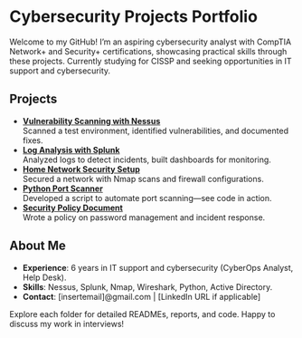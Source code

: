 # Cybersecurity Projects Portfolio
Welcome to my GitHub! I’m an aspiring cybersecurity analyst with CompTIA Network+ and Security+ certifications, showcasing practical skills through these projects. Currently studying for CISSP and seeking opportunities in IT support and cybersecurity.

## Projects
- **[Vulnerability Scanning with Nessus](/Vulnerability_Scanning_Nessus)**  
  Scanned a test environment, identified vulnerabilities, and documented fixes.  
- **[Log Analysis with Splunk](/Log_Analysis_Splunk)**  
  Analyzed logs to detect incidents, built dashboards for monitoring.  
- **[Home Network Security Setup](/Home_Network_Security)**  
  Secured a network with Nmap scans and firewall configurations.  
- **[Python Port Scanner](/Python_Port_Scanner)**  
  Developed a script to automate port scanning—see code in action.  
- **[Security Policy Document](/Security_Policy)**  
  Wrote a policy on password management and incident response.

## About Me
- **Experience**: 6 years in IT support and cybersecurity (CyberOps Analyst, Help Desk).  
- **Skills**: Nessus, Splunk, Nmap, Wireshark, Python, Active Directory.  
- **Contact**: [insertemail]@gmail.com | [LinkedIn URL if applicable]

Explore each folder for detailed READMEs, reports, and code. Happy to discuss my work in interviews!
